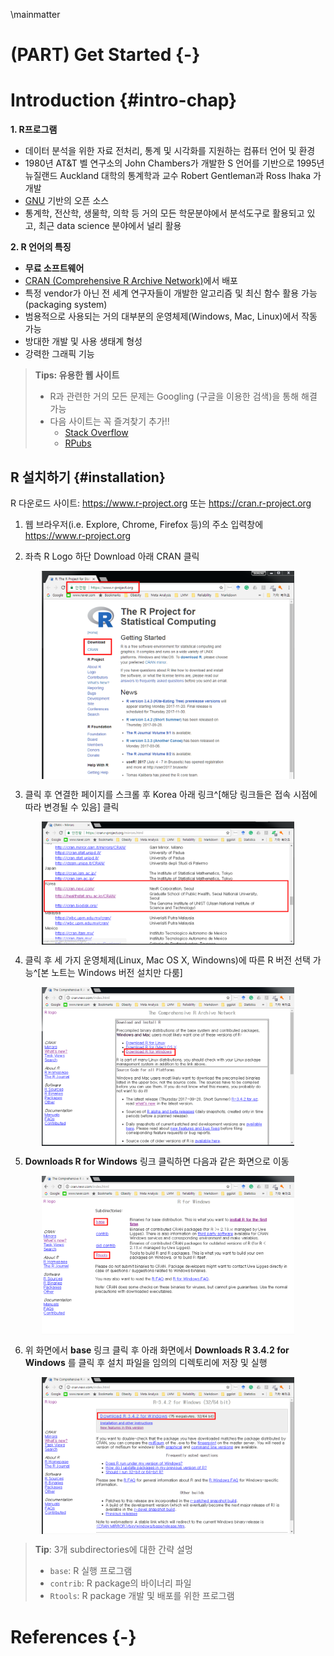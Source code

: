 \mainmatter


# (PART) Get Started {-}

# Introduction {#intro-chap}

**1. R프로그램**

   - 데이터 분석을 위한 자료 전처리, 통계 및 시각화를 지원하는 컴퓨터 언어 및 환경
   - 1980년 AT&T 벨 연구소의 John Chambers가 개발한 S 언어를 기반으로 1995년 뉴질랜드 Auckland 대학의 통계학과 교수 Robert Gentleman과 Ross Ihaka 가 개발
   - [GNU](https://en.wikipedia.org/wiki/GNU_Project) 기반의 오픈 소스
   - 통계학, 전산학, 생물학, 의학 등 거의 모든 학문분야에서 분석도구로 활용되고 있고, 최근 data science 분야에서 널리 활용


**2. R 언어의 특징**

   - **무료 소프트웨어**
   - [CRAN (Comprehensive R Archive Network)](http://cran.r-project.org/web/view)에서 배포
   - 특정 vendor가 아닌 전 세계 연구자들이 개발한 알고리즘 및 최신 함수 활용 가능(packaging system)
   - 범용적으로 사용되는 거의 대부분의 운영체제(Windows, Mac, Linux)에서 작동 가능
   - 방대한 개발 및 사용 생태계 형성 
   - 강력한 그래픽 기능

> **Tips: 유용한 웹 사이트**
>
> - R과 관련한 거의 모든 문제는 Googling (구글을 이용한 검색)을 통해 해결 가능
> - 다음 사이트는 꼭 즐겨찾기 추가!!
>    - [Stack Overflow](https://stackoverflow.com)
>    - [RPubs](https://rpubs.com/)


## R 설치하기 {#installation}

R 다운로드 사이트: https://www.r-project.org 또는 https://cran.r-project.org

1. 웹 브라우저(i.e. Explore, Chrome, Firefox 등)의 주소 입력창에 https://www.r-project.org

2. 좌측 R Logo 하단 Download 아래 CRAN 클릭

<img src="figures/Rorg-main-add.png" width="80%" style="display: block; margin: auto;" />


3. 클릭 후 연결한 페이지를 스크롤 후 Korea 아래 링크^[해당 링크들은 접속 시점에 따라 변경될 수 있음] 클릭 


<img src="figures/CRAN-korea-01.png" width="80%" style="display: block; margin: auto;" />


4. 클릭 후 세 가지 운영체제(Linux, Mac OS X, Windowns)에 따른 R 버전 선택 가능^[본 노트는 Windows 버전 설치만 다룸]


<img src="figures/Rinstall-01.png" width="80%" style="display: block; margin: auto;" />

5. **Downloads R for Windows** 링크 클릭하면 다음과 같은 화면으로 이동

<img src="figures/Rinstall-02.png" width="80%" style="display: block; margin: auto;" />

6. 위 화면에서 **base** 링크 클릭 후 아래 화면에서 **Downloads R 3.4.2 for Windows** 를 클릭 후 설치 파일을 임의의 디렉토리에 저장 및 실행

<img src="figures/Rinstall-03.png" width="80%" style="display: block; margin: auto;" />


> **Tip**: 3개 subdirectories에 대한 간략 설멍
>
>    - `base`: R 실행 프로그램 
>    - `contrib`: R package의 바이너리 파일 
>    - `Rtools`: R package 개발 및 배포를 위한 프로그램


<!-- 8. 다운로드한 파일을 실행하면 아래와 같은 대화창이 나타남 -->
<!--     - 한국어 선택 $\rightarrow$ 환영 화면에서 [다음(N)>] 클릭 -->

<!-- \begin{figure}[H] -->
<!-- { -->
<!--   \centering -->
<!--   \includegraphics[width = 14cm, height = 11cm]{Figures/R-install-F01.png} -->
<!--   \caption[R 설치과정 01]{R 설치과정 01}\label{fig:R-install-06} -->
<!-- } -->
<!-- \end{figure}  -->

<!-- 9. GNU 라이센스에 대한 설명 및 동의 여부([다음(N)>]) 클릭 (그림 \ref{fig:R-install-07}) -->

<!-- \begin{figure}[H] -->
<!-- { -->
<!--   \centering -->
<!--   \includegraphics[width = 8cm, height = 8cm]{Figures/R-install-F02.png} -->
<!--   \caption[R GNU general license]{R GNU general license}\label{fig:R-install-07} -->
<!-- } -->
<!-- \end{figure}  -->

<!-- 10. 설치 디렉토리 설정 및 구성요소 설지 여부 -->
<!--     - 원하는 디렉토리 설정(예: `C:\R\R-3.4.2`) (그림 \ref{fig:R-install-08}) -->
<!--     - 기본 프로그램("Core Files"), 32 또는 64 bit 용 설치 파일, R console 한글 번역 모두 체크 뒤 [다음(N)>] 클릭 (그림 \ref{fig:R-install-09}) -->

<!-- \begin{figure}[H] -->
<!-- { -->
<!--   \centering -->
<!--   \includegraphics[width = 15cm, height = 10cm]{Figures/R-install-F03.png} -->
<!--   \caption[R 설치 디렉토리 설정]{R 설치 디렉토리 설정}\label{fig:R-install-08} -->
<!-- } -->
<!-- \end{figure}      -->

<!-- \begin{figure}[H] -->
<!-- { -->
<!--   \centering -->
<!--   \includegraphics[width = 8cm, height = 8cm]{Figures/R-install-F04.png} -->
<!--   \caption[R 구성요소 설치]{R 구성요소 설치}\label{fig:R-install-09} -->
<!-- } -->
<!-- \end{figure} -->



# References {-}

   

